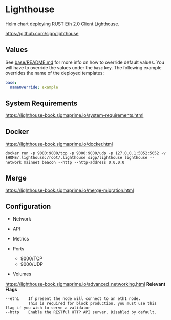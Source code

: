 # Lighthouse
Helm chart deploying RUST Eth 2.0 Client Lighthouse.

https://github.com/sigp/lighthouse

## Values
See [base/README.md](../base/README.md) for more info on how to override default values. 
You will have to override the values under the `base` key. The following example overrides the name of the deployed templates:
```yaml
base:
  nameOverride: example
```

## System Requirements
https://lighthouse-book.sigmaprime.io/system-requirements.html

## Docker
https://lighthouse-book.sigmaprime.io/docker.html

```
docker run -p 9000:9000/tcp -p 9000:9000/udp -p 127.0.0.1:5052:5052 -v $HOME/.lighthouse:/root/.lighthouse sigp/lighthouse lighthouse --network mainnet beacon --http --http-address 0.0.0.0
```

## Merge
https://lighthouse-book.sigmaprime.io/merge-migration.html

## Configuration
* Network
* API
* Metrics
* Ports
    - 9000/TCP 
    - 9000/UDP

* Volumes

https://lighthouse-book.sigmaprime.io/advanced_networking.html
**Relevant Flags**
```
--eth1    If present the node will connect to an eth1 node. 
          This is required for block production, you must use this flag if you wish to serve a validator
--http    Enable the RESTful HTTP API server. Disabled by default.
```